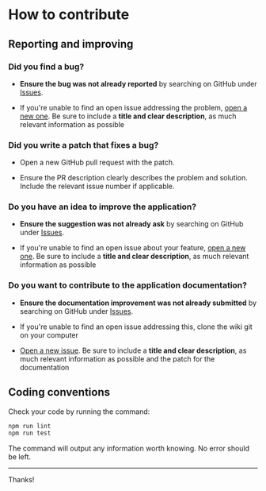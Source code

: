 # How to contribute

## Reporting and improving

### Did you find a bug?

* **Ensure the bug was not already reported** by searching on GitHub under [Issues](https://github.com/MacFJA/svelte-persistent-store/issues).

* If you're unable to find an open issue addressing the problem, [open a new one](https://github.com/MacFJA/svelte-persistent-store/issues/new). Be sure to include a **title and clear description**, as much relevant information as possible

### Did you write a patch that fixes a bug?

* Open a new GitHub pull request with the patch.

* Ensure the PR description clearly describes the problem and solution. Include the relevant issue number if applicable.

### Do you have an idea to improve the application?

* **Ensure the suggestion was not already ask** by searching on GitHub under [Issues](https://github.com/MacFJA/svelte-persistent-store/issues).

* If you're unable to find an open issue about your feature, [open a new one](https://github.com/MacFJA/svelte-persistent-store/issues/new). Be sure to include a **title and clear description**, as much relevant information as possible

### Do you want to contribute to the application documentation?

* **Ensure the documentation improvement was not already submitted** by searching on GitHub under [Issues](https://github.com/MacFJA/svelte-persistent-store/issues).

* If you're unable to find an open issue addressing this, clone the wiki git on your computer

* [Open a new issue](https://github.com/MacFJA/svelte-persistent-store/issues/new). Be sure to include a **title and clear description**, as much relevant information as possible and the patch for the documentation

## Coding conventions

Check your code by running the command:
```sh
npm run lint
npm run test
```
The command will output any information worth knowing. No error should be left.

----

Thanks!